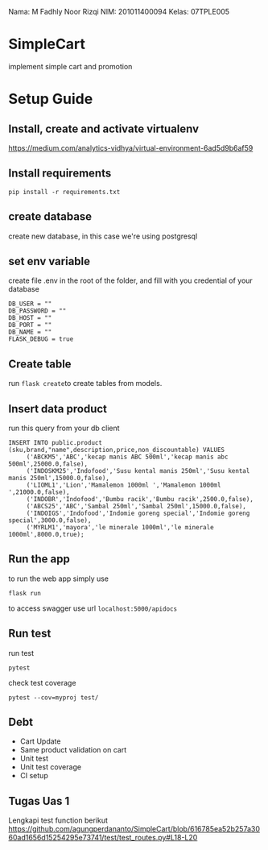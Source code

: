 Nama: M Fadhly Noor Rizqi
NIM: 201011400094
Kelas: 07TPLE005

# SimpleCart

implement simple cart and promotion

# Setup Guide

## Install, create and activate virtualenv

https://medium.com/analytics-vidhya/virtual-environment-6ad5d9b6af59

## Install requirements

    pip install -r requirements.txt

## create database

create new database, in this case we're using postgresql

## set env variable

create file .env in the root of the folder, and fill with you credential of your database

    DB_USER = ""
    DB_PASSWORD = ""
    DB_HOST = ""
    DB_PORT = ""
    DB_NAME = ""
    FLASK_DEBUG = true

## Create table

run `flask create`to create tables from models.

## Insert data product

run this query from your db client

```
INSERT INTO public.product (sku,brand,"name",description,price,non_discountable) VALUES
	 ('ABCKM5','ABC','kecap manis ABC 500ml','kecap manis abc 500ml',25000.0,false),
	 ('INDOSKM25','Indofood','Susu kental manis 250ml','Susu kental manis 250ml',15000.0,false),
	 ('LIOML1','Lion','Mamalemon 1000ml ','Mamalemon 1000ml ',21000.0,false),
	 ('INDOBR','Indofood','Bumbu racik','Bumbu racik',2500.0,false),
	 ('ABCS25','ABC','Sambal 250ml','Sambal 250ml',15000.0,false),
	 ('INDOIGS','Indofood','Indomie goreng special','Indomie goreng special',3000.0,false),
	 ('MYRLM1','mayora','le minerale 1000ml','le minerale 1000ml',8000.0,true);
```

## Run the app

to run the web app simply use

    flask run

to access swagger use url `localhost:5000/apidocs`

## Run test

run test

    pytest

check test coverage

    pytest --cov=myproj test/

## Debt

-   Cart Update
-   Same product validation on cart
-   Unit test
-   Unit test coverage
-   CI setup

## Tugas Uas 1

Lengkapi test function berikut
https://github.com/agungperdananto/SimpleCart/blob/616785ea52b257a3060ad1656d15254295e73741/test/test_routes.py#L18-L20
